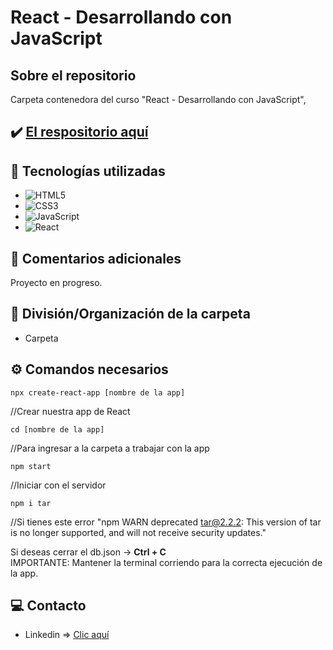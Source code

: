 # React - Desarrollando con JavaScript

## Sobre el repositorio
Carpeta contenedora del curso "React - Desarrollando con JavaScript", 

## ✔️ [El respositorio aquí](https://github.com/K3yJey/javascript-CRUD_JSAsincrono.git)

## 🔧 Tecnologías utilizadas
* ![HTML5](https://img.shields.io/badge/html5-%23E34F26.svg?style=for-the-badge&logo=html5&logoColor=white)
* ![CSS3](https://img.shields.io/badge/css3-%231572B6.svg?style=for-the-badge&logo=css3&logoColor=white)
* ![JavaScript](https://img.shields.io/badge/javascript-%23323330.svg?style=for-the-badge&logo=javascript&logoColor=%23F7DF1E)
* ![React](https://img.shields.io/badge/react-%231572B6.svg?style=for-the-badge&logo=react&logoColor=white)

## 📌 Comentarios adicionales 
Proyecto en progreso.

## 📂 División/Organización de la carpeta
* Carpeta 

## ⚙️ Comandos necesarios
``` console 
npx create-react-app [nombre de la app]
``` 
//Crear nuestra app de React

``` console 
cd [nombre de la app] 
``` 
//Para ingresar a la carpeta a trabajar con la app

``` console
npm start 
```
//Iniciar con el servidor

``` 
npm i tar 
``` 
//Si tienes este error "npm WARN deprecated tar@2.2.2: This version of tar is no longer supported, and will not receive security updates."

Si deseas cerrar el db.json -> **Ctrl + C** <br/>
IMPORTANTE: Mantener la terminal corriendo para la correcta ejecución de la app.

## 💻 Contacto
* Linkedin => [Clic aquí](https://www.linkedin.com/in/k3yjey-dev/)
